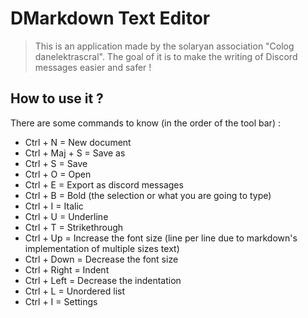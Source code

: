 # DMarkdown Text Editor
> This is an application made by the solaryan association "Colog danelektrascral". The goal of it is to make the writing of Discord messages easier and safer !
## How to use it ?
There are some commands to know (in the order of the tool bar) :
- Ctrl + N = New document
- Ctrl + Maj + S = Save as
- Ctrl + S = Save
- Ctrl + O = Open
- Ctrl + E = Export as discord messages
- Ctrl + B = Bold (the selection or what you are going to type)
- Ctrl + I = Italic
- Ctrl + U = Underline
- Ctrl + T = Strikethrough
- Ctrl + Up = Increase the font size (line per line due to markdown's implementation of multiple sizes text)
- Ctrl + Down = Decrease the font size
- Ctrl + Right = Indent
- Ctrl + Left = Decrease the indentation
- Ctrl + L = Unordered list
- Ctrl + I = Settings